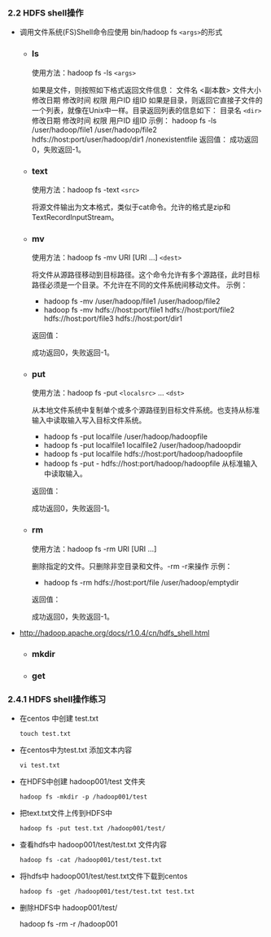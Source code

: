 ### 2.2 HDFS shell操作

- 调用文件系统(FS)Shell命令应使用 bin/hadoop fs `<args>`的形式

  - ### ls

    使用方法：hadoop fs -ls `<args>`

    如果是文件，则按照如下格式返回文件信息：
    文件名 <副本数> 文件大小 修改日期 修改时间 权限 用户ID 组ID
    如果是目录，则返回它直接子文件的一个列表，就像在Unix中一样。目录返回列表的信息如下：
    目录名 `<dir>` 修改日期 修改时间 权限 用户ID 组ID
    示例：
    hadoop fs -ls /user/hadoop/file1 /user/hadoop/file2 hdfs://host:port/user/hadoop/dir1 /nonexistentfile
    返回值：
    成功返回0，失败返回-1。
  - ### text

    使用方法：hadoop fs -text `<src>`

    将源文件输出为文本格式，类似于cat命令。允许的格式是zip和TextRecordInputStream。
  - ### mv

    使用方法：hadoop fs -mv URI [URI …] `<dest>`

    将文件从源路径移动到目标路径。这个命令允许有多个源路径，此时目标路径必须是一个目录。不允许在不同的文件系统间移动文件。
    示例：


    - hadoop fs -mv /user/hadoop/file1 /user/hadoop/file2
    - hadoop fs -mv hdfs://host:port/file1 hdfs://host:port/file2 hdfs://host:port/file3 hdfs://host:port/dir1

    返回值：

    成功返回0，失败返回-1。
  - ### put

    使用方法：hadoop fs -put `<localsrc>` ... `<dst>`

    从本地文件系统中复制单个或多个源路径到目标文件系统。也支持从标准输入中读取输入写入目标文件系统。


    - hadoop fs -put localfile /user/hadoop/hadoopfile
    - hadoop fs -put localfile1 localfile2 /user/hadoop/hadoopdir
    - hadoop fs -put localfile hdfs://host:port/hadoop/hadoopfile
    - hadoop fs -put - hdfs://host:port/hadoop/hadoopfile
      从标准输入中读取输入。

    返回值：

    成功返回0，失败返回-1。
  - ### rm

    使用方法：hadoop fs -rm URI [URI …]

    删除指定的文件。只删除非空目录和文件。-rm -r来操作
    示例：


    - hadoop fs -rm hdfs://host:port/file /user/hadoop/emptydir

    返回值：

    成功返回0，失败返回-1。
- http://hadoop.apache.org/docs/r1.0.4/cn/hdfs_shell.html

  - ### mkdir
  - ### get

### 2.4.1 HDFS shell操作练习

- 在centos 中创建 test.txt

  ```shell
  touch test.txt
  ```
- 在centos中为test.txt 添加文本内容

  ```shell
  vi test.txt
  ```
- 在HDFS中创建 hadoop001/test 文件夹

  ```shell
  hadoop fs -mkdir -p /hadoop001/test
  ```
- 把text.txt文件上传到HDFS中

  ```shell
  hadoop fs -put test.txt /hadoop001/test/
  ```
- 查看hdfs中 hadoop001/test/test.txt 文件内容

  ```shell
  hadoop fs -cat /hadoop001/test/test.txt
  ```
- 将hdfs中 hadoop001/test/test.txt文件下载到centos

  ```shell
  hadoop fs -get /hadoop001/test/test.txt test.txt
  ```
- 删除HDFS中 hadoop001/test/

  hadoop fs -rm -r /hadoop001
